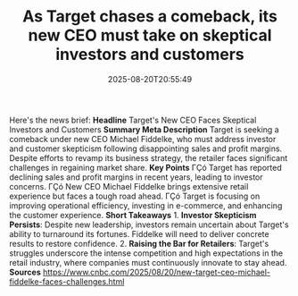 ﻿---
title: "As Target chases a comeback, its new CEO must take on skeptical investors and customers"
date: "2025-08-20T20:55:49"
category: "Markets"
summary: ""
slug: "as target chases a comeback its new ceo must take on skeptic"
source_urls:
  - "https://www.cnbc.com/2025/08/20/new-target-ceo-michael-fiddelke-faces-challenges.html"
seo:
  title: "As Target chases a comeback, its new CEO must take on skeptical investors and customers | Hash n Hedge"
  description: ""
  keywords: ["news", "markets", "brief"]
---
Here's the news brief:  **Headline** Target's New CEO Faces Skeptical Investors and Customers  **Summary Meta Description** Target is seeking a comeback under new CEO Michael Fiddelke, who must address investor and customer skepticism following disappointing sales and profit margins. Despite efforts to revamp its business strategy, the retailer faces significant challenges in regaining market share.  **Key Points**  ΓÇó Target has reported declining sales and profit margins in recent years, leading to investor concerns. ΓÇó New CEO Michael Fiddelke brings extensive retail experience but faces a tough road ahead. ΓÇó Target is focusing on improving operational efficiency, investing in e-commerce, and enhancing the customer experience.  **Short Takeaways**  1. **Investor Skepticism Persists**: Despite new leadership, investors remain uncertain about Target's ability to turnaround its fortunes. Fiddelke will need to deliver concrete results to restore confidence. 2. **Raising the Bar for Retailers**: Target's struggles underscore the intense competition and high expectations in the retail industry, where companies must continuously innovate to stay ahead.  **Sources** https://www.cnbc.com/2025/08/20/new-target-ceo-michael-fiddelke-faces-challenges.html 
